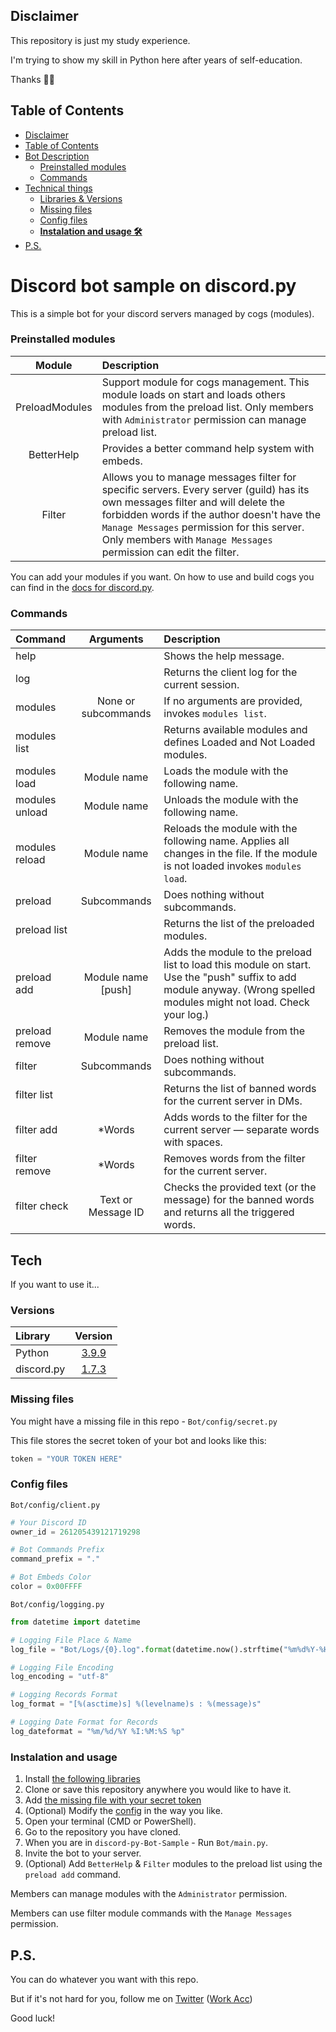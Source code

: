 ## Disclaimer
This repository is just my study experience.

I'm trying to show my skill in Python here after years of self-education.

Thanks 💜💙

## Table of Contents
- [Disclaimer](#disclaimer)
- [Table of Contents](#table-of-contents)
- [Bot Description](#discord-bot-sample-on-discordpy)
  - [Preinstalled modules](#preinstalled-modules)
  - [Commands](#commands)
- [Technical things](#tech)
  - [Libraries & Versions](#versions)
  - [Missing files](#missing-files)
  - [Config files](#config-files)
  - **[Instalation and usage 🛠️](#instalation-and-usage)**
- [P.S.](#ps)

# Discord bot sample on discord.py
This is a simple bot for your discord servers managed by cogs (modules).

### Preinstalled modules
| Module         | Description                                                                                                                                                                                                                                                                                      |
|:--------------:|:-------------------------------------------------------------------------------------------------------------------------------------------------------------------------------------------------------------------------------------------------------------------------------------------------|
| PreloadModules | Support module for cogs management. This module loads on start and loads others modules from the preload list. Only members with `Administrator` permission can manage preload list.                                                                                                             |
| BetterHelp     | Provides a better command help system with embeds.                                                                                                                                                                                                                                               |
| Filter         | Allows you to manage messages filter for specific servers. Every server (guild) has its own messages filter and will delete the forbidden words if the author doesn't have the `Manage Messages` permission for this server. Only members with `Manage Messages` permission can edit the filter. |

You can add your modules if you want.
On how to use and build cogs you can find in the [docs for discord.py](https://discordpy.readthedocs.io/en/stable/ext/commands/cogs.html#quick-example).

### Commands
| Command        | Arguments            | Description                                                                                                                                                           |
|:---------------|:--------------------:|:----------------------------------------------------------------------------------------------------------------------------------------------------------------------|
| help           |                      | Shows the help message.                                                                                                                                               |
| log            |                      | Returns the client log for the current session.                                                                                                                       |
| modules        | None or subcommands  | If no arguments are provided, invokes `modules list`.                                                                                                                 |
| modules list   |                      | Returns available modules and defines Loaded and Not Loaded modules.                                                                                                  |
| modules load   | Module name          | Loads the module with the following name.                                                                                                                             |
| modules unload | Module name          | Unloads the module with the following name.                                                                                                                           |
| modules reload | Module name          | Reloads the module with the following name. Applies all changes in the file. If the module is not loaded invokes `modules load`.                                      |
| preload        | Subcommands          | Does nothing without subcommands.                                                                                                                                     |
| preload list   |                      | Returns the list of the preloaded modules.                                                                                                                            |
| preload add    | Module name \[push\] | Adds the module to the preload list to load this module on start. Use the "push" suffix to add module anyway. (Wrong spelled modules might not load. Check your log.) |
| preload remove | Module name          | Removes the module from the preload list.                                                                                                                             |
| filter         | Subcommands          | Does nothing without subcommands.                                                                                                                                     |
| filter list    |                      | Returns the list of banned words for the current server in DMs.                                                                                                       |
| filter add     | \*Words              | Adds words to the filter for the current server — separate words with spaces.                                                                                         |
| filter remove  | \*Words              | Removes words from the filter for the current server.                                                                                                                 |
| filter check   | Text or Message ID   | Checks the provided text (or the message) for the banned words and returns all the triggered words.                                                                   |

## Tech
If you want to use it...

### Versions
| Library    | Version                                                       |
|:-----------|:-------------------------------------------------------------:|
| Python     | [3.9.9](https://www.python.org/downloads/release/python-399/) |
| discord.py | [1.7.3](https://pypi.org/project/discord.py/1.7.3/)           |

### Missing files
You might have a missing file in this repo - `Bot/config/secret.py`

This file stores the secret token of your bot and looks like this:
```py
token = "YOUR TOKEN HERE"
```

### Config files
`Bot/config/client.py`
```py
# Your Discord ID
owner_id = 261205439121719298

# Bot Commands Prefix
command_prefix = "."

# Bot Embeds Color
color = 0x00FFFF
```
`Bot/config/logging.py`
```py
from datetime import datetime

# Logging File Place & Name
log_file = "Bot/Logs/{0}.log".format(datetime.now().strftime("%m%d%Y-%H%M%S"))

# Logging File Encoding
log_encoding = "utf-8"

# Logging Records Format
log_format = "[%(asctime)s] %(levelname)s : %(message)s"

# Logging Date Format for Records
log_dateformat = "%m/%d/%Y %I:%M:%S %p"
```

### Instalation and usage
1. Install [the following libraries](#versions)
2. Clone or save this repository anywhere you would like to have it.
3. Add [the missing file with your secret token](#missing-files)
4. (Optional) Modify the [config](#config-files) in the way you like.
5. Open your terminal (CMD or PowerShell).
6. Go to the repository you have cloned.
7. When you are in `discord-py-Bot-Sample` - Run `Bot/main.py`.
8. Invite the bot to your server.
9. (Optional) Add `BetterHelp` & `Filter` modules to the preload list using the `preload add` command.

Members can manage modules with the `Administrator` permission.

Members can use filter module commands with the `Manage Messages` permission.

## P.S.
You can do whatever you want with this repo.

But if it's not hard for you, follow me on [Twitter](https://twitter.com/AnriaruDoragon) ([Work Acc](https://twitter.com/AnriaruDoragon_))

Good luck!
